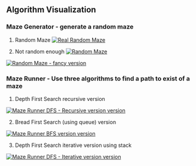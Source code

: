 ## Algorithm Visualization

### Maze Generator - generate a random maze

1. Random Maze
[![Real Random Maze](https://i.ytimg.com/vi/4BVG5mA6UzE/hqdefault.jpg)](https://youtu.be/4BVG5mA6UzE)

2. Not random enough
[![Random Maze](https://i.ytimg.com/vi/JKMu2cw0rmA/hqdefault.jpg)](https://youtu.be/JKMu2cw0rmA)

[![Random Maze - fancy version](https://i.ytimg.com/vi/BcaoUZlMrZE/hqdefault.jpg)](https://youtu.be/BcaoUZlMrZE)




### Maze Runner - Use three algorithms to find a path to exist of a maze

1. Depth First Search recursive version

[![Maze Runner DFS - Recursive version version](https://i.ytimg.com/vi/1Vn5hAb9FL4/hqdefault.jpg)](https://youtu.be/1Vn5hAb9FL4)

2. Bread First Search (using queue) version

[![Maze Runner BFS version version](https://i.ytimg.com/vi/mol5qUQLdP8/hqdefault.jpg)](https://youtu.be/mol5qUQLdP8)

3. Depth First Search iterative version using stack

[![Maze Runner DFS - Iterative version version](https://i.ytimg.com/vi/6FTUx9EvHkY/hqdefault.jpg)](https://youtu.be/6FTUx9EvHkY)
